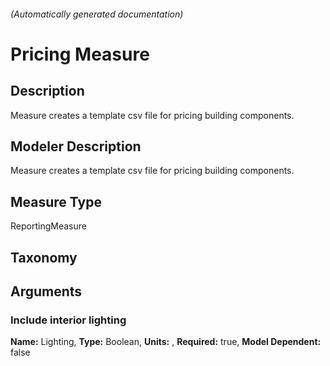 

###### (Automatically generated documentation)

# Pricing Measure

## Description
Measure creates a template csv file for pricing building components.

## Modeler Description
Measure creates a template csv file for pricing building components.

## Measure Type
ReportingMeasure

## Taxonomy


## Arguments


### Include interior lighting

**Name:** Lighting,
**Type:** Boolean,
**Units:** ,
**Required:** true,
**Model Dependent:** false




